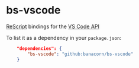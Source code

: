 # bs-vscode

[ReScript](https://rescript-lang.org/) bindings for the [VS Code API](https://code.visualstudio.com/api/references/vscode-api)

To list it as a dependency in your `package.json`:
``` json
	"dependencies": {
		"bs-vscode": "github:banacorn/bs-vscode"
    }
```

